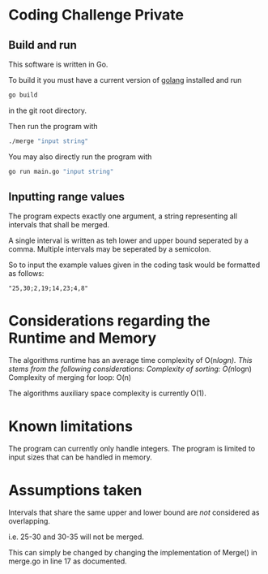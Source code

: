 # Coding Challenge Private
## Build and run
This software is written in Go.

To build it you must have a current version of [golang](https://go.dev/) installed and run

```bash
go build 
```
in the git root directory.

Then run the program with 
```bash
./merge "input string"
```
You may also directly run the program with 

```bash
go run main.go "input string"
```

## Inputting range values

The program expects exactly one argument, a string representing all intervals that shall be merged.

A single interval is written as teh lower and upper bound seperated by a comma.
Multiple intervals may be seperated by a semicolon.

So to input the example values given in the coding task would be formatted as follows:

```
"25,30;2,19;14,23;4,8"
```

# Considerations regarding the Runtime and Memory 
The algorithms runtime has an average time complexity of O(n*logn). 
This stems from the following considerations:
    Complexity of sorting: O(n*logn)
    Complexity of merging for loop: O(n)

The algorithms auxiliary space complexity is currently O(1).

# Known limitations
The program can currently only handle integers.
The program is limited to input sizes that can be handled in memory.

# Assumptions taken
Intervals that share the same upper and lower bound are *not* considered as overlapping.

i.e. 25-30 and 30-35 will not be merged.

This can simply be changed by changing the implementation of Merge() in merge.go in line 17 as documented.